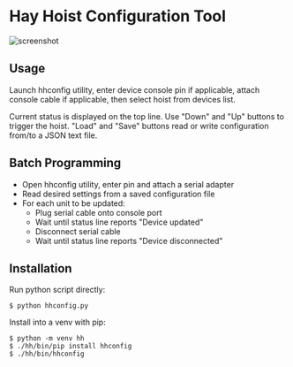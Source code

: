 # Hay Hoist Configuration Tool

![screenshot](hhconfig.png "hhconfig screenshot")

## Usage

Launch hhconfig utility, enter device console pin
if applicable, attach console cable if applicable,
then select hoist from devices list.

Current status is displayed on the top line. Use
"Down" and "Up" buttons to trigger the hoist. "Load"
and "Save" buttons read or write configuration
from/to a JSON text file.


## Batch Programming

   - Open hhconfig utility, enter pin and attach a serial adapter
   - Read desired settings from a saved configuration file
   - For each unit to be updated:
     - Plug serial cable onto console port
     - Wait until status line reports "Device updated"
     - Disconnect serial cable
     - Wait until status line reports "Device disconnected"


## Installation

Run python script directly:

	$ python hhconfig.py

Install into a venv with pip:

	$ python -m venv hh
	$ ./hh/bin/pip install hhconfig
	$ ./hh/bin/hhconfig

